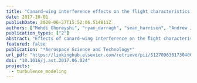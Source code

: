 ```yaml
---
title: "Canard–wing interference effects on the flight characteristics of a transonic passenger aircraft"
date: 2017-10-01
publishDate: 2020-06-27T15:52:06.514811Z
authors: ["Mehdi Ghoreyshi", "ryan_darragh", "sean_harrison", "Andrew J. Lofthouse", "peter_hamlington"]
publication_types: ["2"]
abstract: "Effects of canard–wing interference on the ﬂight characteristics of a civilian transonic cruiser aircraft are examined using computational ﬂuid dynamics (CFD) simulations, a vortex lattice solver, and wind tunnel measurements. These data sources are used to generate reduced-order aerodynamic models in the form of look-up tables that give longitudinal and lateral force and moment coeﬃcients for different combinations of angle of attack, Mach number, side-slip angle, and canard deﬂection angle. Flight characteristics from CFD simulations and the vortex lattice solver are compared with wind tunnel measurements in order to determine model accuracy for both static and dynamic ﬂight conditions. Static cases are examined at a Mach number of 0.1 for two different canard positions using an overset grid approach. Cases considered include canard deﬂections of −30◦, −10◦, 0◦, and 10◦ at angles of attack ranging from −4◦ to 30◦ and for sideslip angles of −6◦ and 6◦. Dynamic cases are examined for aircraft oscillations about mean angles of attack of 0◦ to 10◦, with a motion frequency of 1 Hz and an amplitude of 0.5◦. The results indicate that both static and dynamic aerodynamic predictions from CFD simulations are in good agreement with experiments over the range of conditions considered. The vortex lattice solver, by contrast, cannot predict vortical ﬂows formed over the wing and canard surfaces, resulting in poorer agreement with experimental data. The CFD-based reduced order aerodynamic model is then used to investigate trim settings and handling qualities of two different canard designs. Results show that positioning the canard surface of the transonic cruiser closer to the wing requires less canard deﬂection and thrust force to trim the aircraft."
featured: false
publication: "*Aerospace Science and Technology*"
url_pdf: "https://linkinghub.elsevier.com/retrieve/pii/S1270963817304066"
doi: "10.1016/j.ast.2017.06.024"
projects:
  - turbulence_modeling
---
```


